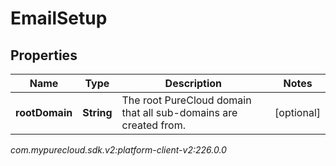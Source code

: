 # EmailSetup


## Properties

| Name | Type | Description | Notes |
| ------------ | ------------- | ------------- | ------------- |
| **rootDomain** | **String** | The root PureCloud domain that all sub-domains are created from. |  [optional] |




_com.mypurecloud.sdk.v2:platform-client-v2:226.0.0_
